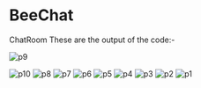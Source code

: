 # BeeChat
ChatRoom
These are the output of the code:-

![p9](https://github.com/GaganMaurya/BeeChat/assets/111219175/6f709938-cc45-407d-afc2-473e711a992d)

![p10](https://github.com/GaganMaurya/BeeChat/assets/111219175/629f11c0-70f3-4433-937c-6224be47cd54)
![p8](https://github.com/GaganMaurya/BeeChat/assets/111219175/74869c1d-e5d7-4f32-b98c-cf7fe665a6bf)
![p7](https://github.com/GaganMaurya/BeeChat/assets/111219175/8b431189-fdda-4a1b-aa10-43db91c6fdab)
![p6](https://github.com/GaganMaurya/BeeChat/assets/111219175/5c312587-1250-4456-b73a-41ccd51fab49)
![p5](https://github.com/GaganMaurya/BeeChat/assets/111219175/d5746ff3-6368-44fc-820a-17d3c8ad51cb)
![p4](https://github.com/GaganMaurya/BeeChat/assets/111219175/ac49156f-f642-4cdb-969d-c60d2efb90b8)
![p3](https://github.com/GaganMaurya/BeeChat/assets/111219175/400633ca-9b24-4c5c-bbfe-68e421296a98)
![p2](https://github.com/GaganMaurya/BeeChat/assets/111219175/af9e397b-a29e-4b70-93c2-97da21045836)
![p1](https://github.com/GaganMaurya/BeeChat/assets/111219175/a3aca0d0-2869-4763-b9e2-e88daef676d1)
